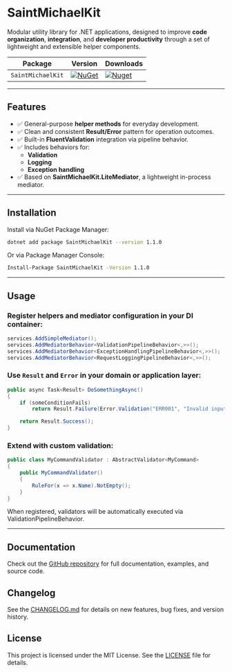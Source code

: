# SaintMichaelKit

Modular utility library for .NET applications, designed to improve **code organization**, **integration**, and **developer productivity** through a set of lightweight and extensible helper components.

| Package                 | Version                                                                                                | Downloads |
|-------------------------|--------------------------------------------------------------------------------------------------------| ----- |
| `SaintMichaelKit` | [![NuGet](https://img.shields.io/nuget/v/SaintMichaelKit.svg)](https://nuget.org/packages/SaintMichaelKit) | [![Nuget](https://img.shields.io/nuget/dt/SaintMichaelKit.svg)](https://nuget.org/packages/SaintMichaelKit) |

---

## Features

- ✅ General-purpose **helper methods** for everyday development.
- ✅ Clean and consistent **Result/Error** pattern for operation outcomes.
- ✅ Built-in **FluentValidation** integration via pipeline behavior.
- ✅ Includes behaviors for:
  - **Validation**
  - **Logging**
  - **Exception handling**
- ✅ Based on **SaintMichaelKit.LiteMediator**, a lightweight in-process mediator.

---

## Installation

Install via NuGet Package Manager:

```bash
dotnet add package SaintMichaelKit --version 1.1.0
```
Or via Package Manager Console:

```bash
Install-Package SaintMichaelKit -Version 1.1.0
```

---

## Usage

### Register helpers and mediator configuration in your DI container:

```csharp
services.AddSimpleMediator();
services.AddMediatorBehavior<ValidationPipelineBehavior<,>>();
services.AddMediatorBehavior<ExceptionHandlingPipelineBehavior<,>>();
services.AddMediatorBehavior<RequestLoggingPipelineBehavior<,>>();
```

### Use `Result` and `Error` in your domain or application layer:

```csharp
public async Task<Result> DoSomethingAsync()
{
    if (someConditionFails)
        return Result.Failure(Error.Validation("ERR001", "Invalid input."));

    return Result.Success();
}
```

### Extend with custom validation:

```csharp
public class MyCommandValidator : AbstractValidator<MyCommand>
{
    public MyCommandValidator()
    {
        RuleFor(x => x.Name).NotEmpty();
    }
}
```
When registered, validators will be automatically executed via ValidationPipelineBehavior.

---

## Documentation
Check out the [GitHub repository](https://github.com/SaintMichaelKit/SaintMichaelKit) for full documentation, examples, and source code.

## Changelog
See the [CHANGELOG.md](https://github.com/SaintMichaelKit/SaintMichaelKit/blob/main/src/SaintMichaelKit/CHANGELOG.md) for details on new features, bug fixes, and version history.

## License
This project is licensed under the MIT License. See the [LICENSE](https://github.com/SaintMichaelKit/SaintMichaelKit/blob/main/src/SaintMichaelKit/LICENSE) file for details.